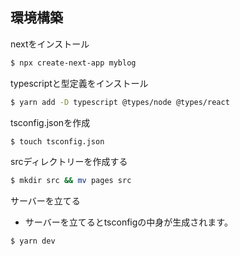 ## 環境構築

nextをインストール

```bash
$ npx create-next-app myblog
```

typescriptと型定義をインストール

```bash
$ yarn add -D typescript @types/node @types/react
```

tsconfig.jsonを作成

```bash
$ touch tsconfig.json
```

srcディレクトリーを作成する

```bash
$ mkdir src && mv pages src
```

サーバーを立てる

- サーバーを立てるとtsconfigの中身が生成されます。

```bash
$ yarn dev
```
